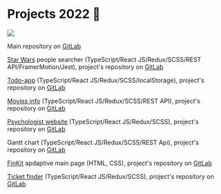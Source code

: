 <h1>Projects 2022 🎯</h1>

<img src='https://eitrawmaterials.eu/wp-content/uploads/2021/09/KAVA-Call-NewsHeader.jpg'/>

<p>Main repository on <a href='https://gitlab.com/VengerYuriy'>GitLab</a></p>

<p><a href='https://starwars-people.vercel.app'>Star Wars</a> people searcher (TypeScript/React JS/Redux/SCSS/REST API/FramerMotion/Jest), project's repository on <a href='https://gitlab.com/VengerYuriy/starwars'>GitLab</a></p>

<p><a href='https://todo-app-uptrader.vercel.app/projects'>Todo-app</a> (TypeScript/React JS/Redux/SCSS/localStorage), project's repository on <a href='https://gitlab.com/VengerYuriy/todo-app'>GitLab</a></p>

<p><a href='https://moives-info.vercel.app/'>Movies info</a> (TypeScript/React JS/Redux/SCSS/REST API), project's repository on <a href='https://gitlab.com/VengerYuriy/js_nl_graduate_work'>GitLab</a></p>

<p><a href='https://psy-site.vercel.app/'>Psychologist website</a> (TypeScript/React JS/Redux/SCSS), project's repository on <a href='https://gitlab.com/VengerYuriy/psy-site'>GitLab</a></p>

Gantt chart</a> (TypeScript/React JS/Redux/SCSS/REST Api), project's repository on <a href='https://gitlab.com/VengerYuriy/gantt-chart'>GitLab</a></p>

<p><a href='https://adaptive-page.vercel.app/'>FinKit</a> apdaptive main page (HTML, CSS), project's repository on <a href='https://gitlab.com/VengerYuriy/test-aeon'>GitLab</a></p>

<p><a href='https://ticket-finder.vercel.app/'>Ticket finder</a> (TypeScript/React JS/Redux/SCSS), project's repository on <a href='https://gitlab.com/VengerYuriy/ticket-finder'>GitLab</a></p>



<!--
**IuriiVenger/IuriiVenger** is a ✨ _special_ ✨ repository because its `README.md` (this file) appears on your GitHub profile.

Here are some ideas to get you started:

- 🔭 I’m currently working on ...
- 🌱 I’m currently learning ...
- 👯 I’m looking to collaborate on ...
- 🤔 I’m looking for help with ...
- 💬 Ask me about ...
- 📫 How to reach me: ...
- 😄 Pronouns: ...
- ⚡ Fun fact: ...
-->
